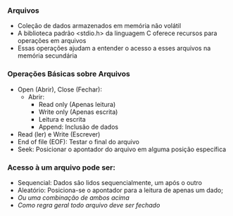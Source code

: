 ### Arquivos
- Coleção de dados armazenados em memória não volátil
- A biblioteca padrão <stdio.h> da linguagem C oferece recursos para operações em arquivos
- Essas operações ajudam a entender o acesso a esses arquivos na memória secundária
### Operações Básicas sobre Arquivos
- Open (Abrir), Close (Fechar):
	- Abrir:
		- Read only (Apenas leitura)
		- Write only (Apenas escrita)
		- Leitura e escrita
		- Append: Inclusão de dados
- Read (ler) e Write (Escrever)
- End of file (EOF): Testar o final do arquivo
- Seek: Posicionar o apontador do arquivo em alguma posição específica
### Acesso à um arquivo pode ser:
- Sequencial: Dados são lidos sequencialmente, um após o outro
- Aleatório: Posiciona-se o apontador para a leitura de apenas um dado;
- *Ou uma combinação de ambos acima*
- _Como regra geral todo arquivo deve ser fechado_
